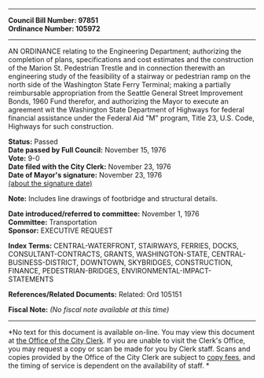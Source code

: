 * * * * *  
  
**Council Bill Number: [](#h0)[](#h2)97851**   
**Ordinance Number: 105972**  
  
* * * * *  
  
AN ORDINANCE relating to the Engineering Department; authorizing the completion of plans, specifications and cost estimates and the construction of the Marion St. Pedestrian Trestle and in connection therewith an engineering study of the feasibility of a stairway or pedestrian ramp on the north side of the Washington State Ferry Terminal; making a partially reimbursable appropriation from the Seattle General Street Improvement Bonds, 1960 Fund therefor, and authorizing the Mayor to execute an agreement wit the Washington State Department of Highways for federal financial assistance under the Federal Aid "M" program, Title 23, U.S. Code, Highways for such construction.  
  
**Status:** Passed   
**Date passed by Full Council:** November 15, 1976   
**Vote:** 9-0   
**Date filed with the City Clerk:** November 23, 1976   
**Date of Mayor's signature:** November 23, 1976   
[(about the signature date)](/~public/approvaldate.htm)   
  
**Note:** Includes line drawings of footbridge and structural details.  
  
  
**Date introduced/referred to committee:** November 1, 1976   
**Committee:** Transportation   
**Sponsor:** EXECUTIVE REQUEST   
  
**Index Terms:** CENTRAL-WATERFRONT, STAIRWAYS, FERRIES, DOCKS, CONSULTANT-CONTRACTS, GRANTS, WASHINGTON-STATE, CENTRAL-BUSINESS-DISTRICT, DOWNTOWN, SKYBRIDGES, CONSTRUCTION, FINANCE, PEDESTRIAN-BRIDGES, ENVIRONMENTAL-IMPACT-STATEMENTS  
  
**References/Related Documents:** Related: Ord 105151  
  
**Fiscal Note:** *(No fiscal note available at this time)*  
  
* * * * *  
  
*No text for this document is available on-line. You may view this document at [the Office of the City Clerk](http://www.seattle.gov/leg/clerk/contactUs.htm). If you are unable to visit the Clerk's Office, you may request a copy or scan be made for you by Clerk staff. Scans and copies provided by the Office of the City Clerk are subject to [copy fees](http://clerk.seattle.gov/~public/clerkfees.htm), and the timing of service is dependent on the availability of staff. *  
  
  
